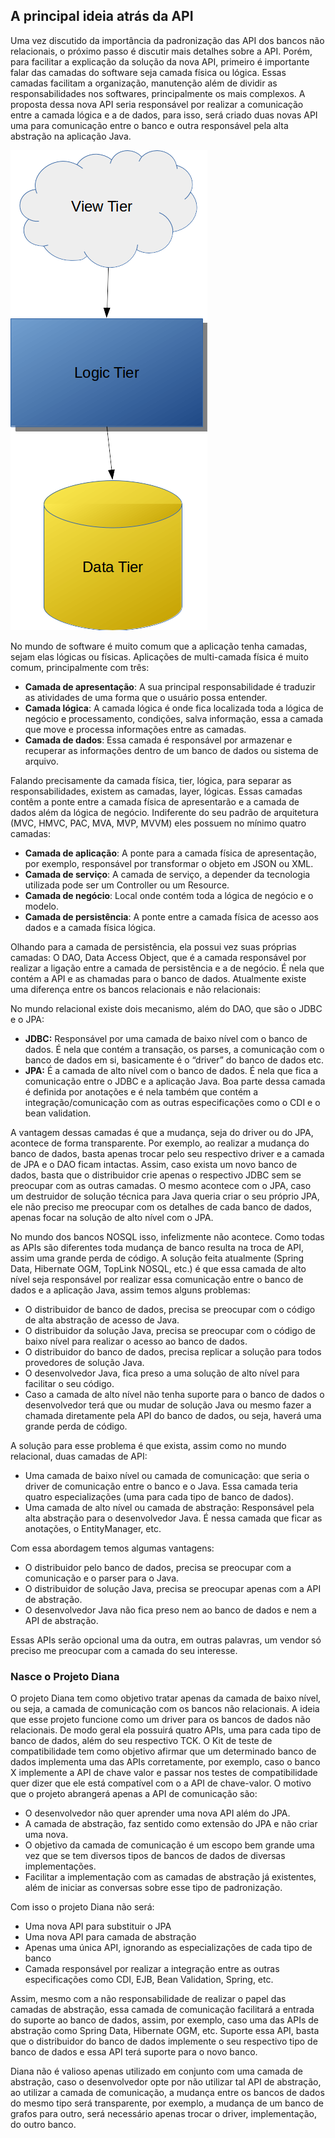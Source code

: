 ## A principal ideia atrás da API



  Uma vez discutido da importância da padronização das API dos bancos não relacionais, o próximo passo é discutir mais detalhes sobre a API. Porém, para facilitar a explicação da solução da nova API, primeiro é importante falar das camadas do software seja camada física ou lógica. Essas camadas facilitam a organização, manutenção além de dividir as responsabilidades nos softwares, principalmente os mais complexos. A proposta dessa nova API seria responsável por realizar a comunicação entre a camada lógica e a de dados, para isso, será criado duas novas API uma para comunicação entre o banco e outra responsável pela alta abstração na aplicação Java.


![Camada Física](../images/01.png)


  No mundo de software é muito comum que a aplicação tenha camadas, sejam elas lógicas ou físicas. Aplicações de multi-camada física é muito comum, principalmente com três: 

* **Camada de apresentação**: A sua principal responsabilidade é traduzir as atividades de uma forma que o usuário possa entender.
* **Camada lógica**: A camada lógica é onde fica localizada toda a lógica de negócio e processamento, condições, salva informação, essa a camada que move e processa informações entre as camadas.
* **Camada de dados**: Essa camada é responsável por armazenar e recuperar as informações dentro de um banco de dados ou sistema de arquivo.


 Falando precisamente da camada física, tier, lógica, para separar as responsabilidades, existem as camadas, layer, lógicas. Essas camadas contêm a ponte entre a camada física de apresentarão e a camada de dados além da lógica de negócio. Indiferente do seu padrão de arquitetura (MVC, HMVC, PAC, MVA, MVP, MVVM) eles possuem no mínimo quatro camadas:
 
* **Camada de aplicação**: A ponte para a camada física de apresentação, por exemplo, responsável por transformar o objeto em JSON ou XML.
* **Camada de serviço**: A camada de serviço, a depender da tecnologia utilizada pode ser um Controller ou um Resource.
* **Camada de negócio**: Local onde contém toda a lógica de negócio e o modelo.
* **Camada de persistência**: A ponte entre a camada física de acesso aos dados e a camada física lógica.


 Olhando para a camada de persistência, ela possui vez suas próprias camadas: O DAO, Data Access Object, que é a camada responsável por realizar a ligação entre a camada de persistência e a de negócio. É nela que contém a API e as chamadas para o banco de dados. Atualmente existe uma diferença entre os bancos relacionais e não relacionais:
 
 No mundo relacional existe dois mecanismo, além do DAO, que são o JDBC e o JPA:
 
* **JDBC:** Responsável por uma camada de baixo nível com o banco de dados. É nela que contém a transação, os parses, a comunicação com o banco de dados em si, basicamente é o “driver” do banco de dados etc.
* **JPA:** É a camada de alto nível com o banco de dados. É nela que fica a comunicação entre o JDBC e a aplicação Java. Boa parte dessa camada é definida por anotações e é nela também que contém a integração/comunicação com as outras especificações como o CDI e o bean validation.

 A vantagem dessas camadas é que a mudança, seja do driver ou do JPA, acontece de forma transparente. Por exemplo, ao realizar a mudança do banco de dados, basta apenas trocar pelo seu respectivo driver e a camada de JPA e o DAO ficam intactas. Assim, caso exista um novo banco de dados, basta que o distribuidor crie apenas o respectivo JDBC sem se preocupar com as outras camadas. O mesmo acontece com o JPA, caso um destruidor de solução técnica para Java queria criar o seu próprio JPA, ele não preciso me preocupar com os detalhes de cada banco de dados, apenas focar na solução de alto nível com o JPA.
 
 No mundo dos bancos NOSQL isso, infelizmente não acontece. Como todas as APIs são diferentes toda mudança de banco resulta na troca de API, assim uma grande perda de código. A solução feita atualmente (Spring Data, Hibernate OGM, TopLink NOSQL, etc.) é que essa camada de alto nível seja responsável por realizar essa comunicação entre o banco de dados e a aplicação Java, assim temos alguns problemas:
 
* O distribuidor de banco de dados, precisa se preocupar com o código de alta abstração de acesso de Java.
* O distribuidor da solução Java, precisa se preocupar com o código de baixo nível para realizar o acesso ao banco de dados.
* O distribuidor do banco de dados, precisa replicar a solução para todos provedores de solução Java.
* O desenvolvedor Java, fica preso a uma solução de alto nível para facilitar o seu código.
* Caso a camada de alto nível não tenha suporte para o banco de dados o desenvolvedor terá que ou mudar de solução Java ou mesmo fazer a chamada diretamente pela API do banco de dados, ou seja, haverá uma grande perda de código.

A solução para esse problema é que exista, assim como no mundo relacional, duas camadas de API:

* Uma camada de baixo nível ou camada de comunicação: que seria o driver de comunicação entre o banco e o Java. Essa camada teria quatro especializações (uma para cada tipo de banco de dados).
* Uma camada de alto nível ou camada de abstração: Responsável pela alta abstração para o desenvolvedor Java. É nessa camada que ficar as anotações, o EntityManager, etc.

Com essa abordagem temos algumas vantagens:

* O distribuidor pelo banco de dados, precisa se preocupar com a comunicação e o parser para o Java.
* O distribuidor de solução Java, precisa se preocupar apenas com a API de abstração.
* O desenvolvedor Java não fica preso nem ao banco de dados e nem a API de abstração.

Essas APIs serão opcional uma da outra, em outras palavras, um vendor só preciso me preocupar com a camada do seu interesse.


### Nasce o Projeto Diana


  O projeto Diana tem como objetivo tratar apenas da camada de baixo nível, ou seja, a camada de comunicação com os bancos não relacionais. A ideia que esse projeto funcione como um driver para os bancos de dados não relacionais. De modo geral ela possuirá quatro APIs, uma para cada tipo de banco de dados, além do seu respectivo TCK. O Kit de teste de compatibilidade tem como objetivo afirmar que um determinado banco de dados implementa uma das APIs corretamente, por exemplo, caso o banco X implemente a API de chave valor e passar nos testes de compatibilidade quer dizer que ele está compatível com o a API de chave-valor. O motivo que o projeto abrangerá apenas a API de comunicação são:

* O desenvolvedor não quer aprender uma nova API além do JPA.
* A camada de abstração, faz sentido como extensão do JPA e não criar uma nova.
* O objetivo da camada de comunicação é um escopo bem grande uma vez que se tem diversos tipos de bancos de dados de diversas implementações.
* Facilitar a implementação com as camadas de abstração já existentes, além de iniciar as conversas sobre esse tipo de padronização.

Com isso o projeto Diana não será:

* Uma nova API para substituir o JPA
* Uma nova API para camada de abstração
* Apenas uma única API, ignorando as especializações de cada tipo de banco
* Camada responsável por realizar a integração entre as outras especificações como CDI, EJB, Bean Validation, Spring, etc.

 Assim, mesmo com a não responsabilidade de realizar o papel das camadas de abstração, essa camada de comunicação facilitará a entrada do suporte ao banco de dados, assim, por exemplo, caso uma das APIs de abstração como Spring Data, Hibernate OGM, etc. Suporte essa API, basta que o distribuidor do banco de dados implemente o seu respectivo tipo de banco de dados e essa API terá suporte para o novo banco.

 Diana não é valioso apenas utilizado em conjunto com uma camada de abstração, caso o desenvolvedor opte por não utilizar tal API de abstração, ao utilizar a camada de comunicação, a mudança entre os bancos de dados do mesmo tipo será transparente, por exemplo, a mudança de um banco de grafos para outro, será necessário apenas trocar o driver, implementação, do outro banco.